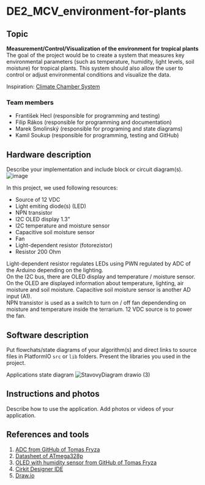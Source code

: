 # DE2_MCV_environment-for-plants

## Topic

**Measurement/Control/Visualization of the environment for tropical plants**
The goal of the project would be to create a system that measures key environmental parameters (such as temperature, humidity, light levels, soil moisture) for tropical plants. This system should also allow the user to control or adjust environmental conditions and visualize the data.

Inspiration: [Climate Chamber System](https://projecthub.arduino.cc/ms_peach/climate-chamber-system-c545de)

### Team members

* František Hecl (responsible for programming and testing)
* Filip Rákos (responsible for programming and documentation)
* Marek Smolinský (responsible for programing and state diagrams)
* Kamil Soukup (responsible for programming, testing and GitHub)

## Hardware description

Describe your implementation and include block or circuit diagram(s).
![image](https://github.com/user-attachments/assets/920e9da3-cd24-4cf3-a0df-5ade5083d01e)

In this project, we used following resources:
* Source of 12 VDC
* Light emiting diode(s) (LED)
* NPN transistor
* I2C OLED display 1.3"
* I2C temperature and moisture sensor
* Capacitive soil moisture sensor
* Fan
* Light-dependent resistor (fotorezistor)
* Resistor 200 Ohm

Light-dependent resistor regulates LEDs using PWN regulated by ADC of the Arduino depending on the lighting.\
On the I2C bus, there are OLED display and temperature / moisture sensor. On the OLED are displayed information about temperature, lighting, air moisture and soil moisture. Capacitive soil moisture sensor is another AD input (A1).\
NPN transistor is used as a switch to turn on / off fan dependending on moisture and temperature inside the terrarium. 12 VDC source is to power the fan. 

## Software description

Put flowchats/state diagrams of your algorithm(s) and direct links to source files in PlatformIO `src` or `lib` folders. Present the libraries you used in the project.

Applications state diagram
![StavovyDiagram drawio (3)](https://github.com/user-attachments/assets/37ba01d4-3370-4fd0-b595-e0f5e3dbbd7d)



## Instructions and photos

Describe how to use the application. Add photos or videos of your application.

## References and tools

1. [ADC from GitHub of Tomas Fryza](https://github.com/tomas-fryza/avr-course/tree/master/archive/labx-adc)
2. [Datasheet of ATmega328p](https://www.microchip.com/en-us/product/ATmega328p)
3. [OLED with humidity sensor from GitHub of Tomas Fryza](https://github.com/tomas-fryza/avr-course/tree/master/solutions/lab6-i2c-sensor-oled)
4. [Cirkit Designer IDE](https://app.cirkitdesigner.com/)
5. [Draw.io](https://app.diagrams.net)

